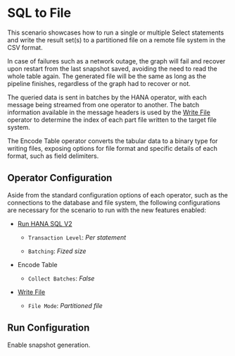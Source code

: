<!-- loio5bbb5776be7a4250996750e3a7230e96 -->

# SQL to File

This scenario showcases how to run a single or multiple Select statements and write the result set\(s\) to a partitioned file on a remote file system in the CSV format.



In case of failures such as a network outage, the graph will fail and recover upon restart from the last snapshot saved, avoiding the need to read the whole table again. The generated file will be the same as long as the pipeline finishes, regardless of the graph had to recover or not.

The queried data is sent in batches by the HANA operator, with each message being streamed from one operator to another. The batch information available in the message headers is used by the [Write File](../data-intelligence-operators/write-file-7c3672c.md) operator to determine the index of each part file written to the target file system.

The Encode Table operator converts the tabular data to a binary type for writing files, exposing options for file format and specific details of each format, such as field delimiters.



<a name="loio5bbb5776be7a4250996750e3a7230e96__section_g4l_kfp_pqb"/>

## Operator Configuration

Aside from the standard configuration options of each operator, such as the connections to the database and file system, the following configurations are necessary for the scenario to run with the new features enabled:

-   [Run HANA SQL V2](../data-intelligence-operators/run-hana-sql-v2-5796f97.md)

    -   `Transaction Level`: *Per statement*

    -   `Batching`: *Fized size*

-   Encode Table
    -   `Collect Batches`: *False*


-   [Write File](../data-intelligence-operators/write-file-7c3672c.md)
    -   `File Mode`: *Partitioned file*





<a name="loio5bbb5776be7a4250996750e3a7230e96__section_scq_xfp_pqb"/>

## Run Configuration

Enable snapshot generation.

